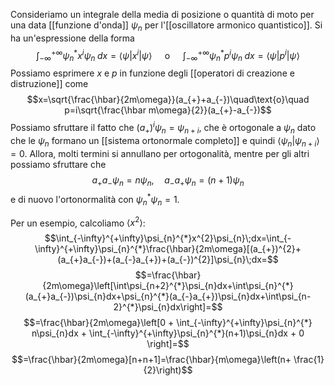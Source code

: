 Consideriamo un integrale della media di posizione o quantità di moto per una data [[funzione d'onda]] $\psi_{n}$ per l'[[oscillatore armonico quantistico]]. Si ha un'espressione della forma
$$\int_{-\infty}^{+\infty}\psi_{n}^{*}x^{i}\psi_{n}\; dx=\langle \psi|x^{i}|\psi\rangle\quad\text{ o }\quad \int_{-\infty}^{+\infty}\psi^{*}_{n}p^{i}\psi_{n}\;dx=\langle \psi|p^{i}|\psi\rangle$$
Possiamo esprimere $x$ e $p$ in funzione degli [[operatori di creazione e distruzione]] come
$$x=\sqrt{\frac{\hbar}{2m\omega}}(a_{+}+a_{-})\quad\text{o}\quad p=i\sqrt{\frac{\hbar m\omega}{2}}(a_{+}-a_{-})$$
Possiamo sfruttare il fatto che $(a_{+})^{i}\psi_{n}=\psi_{n+i}$, che è ortogonale a $\psi_{n}$ dato che le $\psi_{n}$ formano un [[sistema ortonormale completo]] e quindi $\langle \psi_{n}|\psi_{n+i}\rangle=0$. Allora, molti termini si annullano per ortogonalità, mentre per gli altri possiamo sfruttare che
$$a_{+}a_{-}\psi_{n}=n\psi_{n},\quad a_{-}a_{+}\psi_{n}=(n+1)\psi_{n}$$
e di nuovo l'ortonormalità con $\psi_{n}^{*}\psi_{n}=1$.

Per un esempio, calcoliamo $\left\langle x^{2} \right\rangle$:
$$\int_{-\infty}^{+\infty}\psi_{n}^{*}x^{2}\psi_{n}\;dx=\int_{-\infty}^{+\infty}\psi_{n}^{*}\frac{\hbar}{2m\omega}[(a_{+})^{2}+(a_{+}a_{-})+(a_{-}a_{+})+(a_{-})^{2}]\psi_{n}\;dx=$$
$$=\frac{\hbar}{2m\omega}\left[\int\psi_{n+2}^{*}\psi_{n}dx+\int\psi_{n}^{*}(a_{+}a_{-})\psi_{n}dx+\psi_{n}^{*}(a_{-}a_{+})\psi_{n}dx+\int\psi_{n-2}^{*}\psi_{n}dx\right]=$$
$$=\frac{\hbar}{2m\omega}\left[0 + \int_{-\infty}^{+\infty}\psi_{n}^{*} n\psi_{n}dx + \int_{-\infty}^{+\infty}\psi_{n}^{*}(n+1)\psi_{n}dx + 0 \right]=$$
$$=\frac{\hbar}{2m\omega}[n+n+1]=\frac{\hbar}{m\omega}\left(n+ \frac{1}{2}\right)$$
